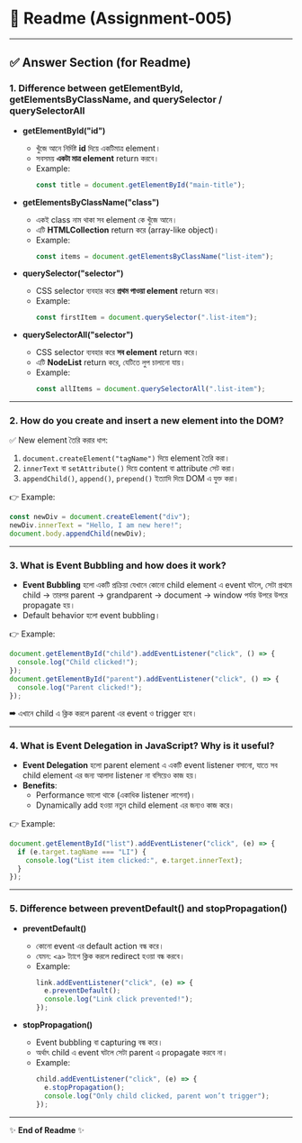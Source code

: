 # 📘 Readme (Assignment-005)

---

## ✅ Answer Section (for Readme)

### 1. Difference between **getElementById, getElementsByClassName, and querySelector / querySelectorAll**

- **getElementById("id")**

  - খুঁজে আনে নির্দিষ্ট **id** দিয়ে একটিমাত্র element।
  - সবসময় **একটা মাত্র element** return করবে।
  - Example:
    ```js
    const title = document.getElementById("main-title");
    ```

- **getElementsByClassName("class")**

  - একই class নাম থাকা সব element কে খুঁজে আনে।
  - এটি **HTMLCollection** return করে (array-like object)।
  - Example:
    ```js
    const items = document.getElementsByClassName("list-item");
    ```

- **querySelector("selector")**

  - CSS selector ব্যবহার করে **প্রথম পাওয়া element** return করে।
  - Example:
    ```js
    const firstItem = document.querySelector(".list-item");
    ```

- **querySelectorAll("selector")**
  - CSS selector ব্যবহার করে **সব element** return করে।
  - এটি **NodeList** return করে, যেটিতে লুপ চালানো যায়।
  - Example:
    ```js
    const allItems = document.querySelectorAll(".list-item");
    ```

---

### 2. How do you create and insert a new element into the DOM?

✅ New element তৈরি করার ধাপ:

1. `document.createElement("tagName")` দিয়ে element তৈরি করা।
2. `innerText` বা `setAttribute()` দিয়ে content বা attribute সেট করা।
3. `appendChild()`, `append()`, `prepend()` ইত্যাদি দিয়ে DOM এ যুক্ত করা।

👉 Example:

```js
const newDiv = document.createElement("div");
newDiv.innerText = "Hello, I am new here!";
document.body.appendChild(newDiv);
```

---

### 3. What is Event Bubbling and how does it work?

- **Event Bubbling** হলো একটি প্রক্রিয়া যেখানে কোনো child element এ event ঘটলে, সেটা প্রথমে child → তারপর parent → grandparent → document → window পর্যন্ত উপরে উপরে propagate হয়।
- Default behavior হলো event bubbling।

👉 Example:

```js
document.getElementById("child").addEventListener("click", () => {
  console.log("Child clicked!");
});
document.getElementById("parent").addEventListener("click", () => {
  console.log("Parent clicked!");
});
```

➡ এখানে child এ ক্লিক করলে parent এর event ও trigger হবে।

---

### 4. What is Event Delegation in JavaScript? Why is it useful?

- **Event Delegation** হলো parent element এ একটি event listener বসানো, যাতে সব child element এর জন্য আলাদা listener না বসিয়েও কাজ হয়।
- **Benefits**:
  - Performance ভালো থাকে (একাধিক listener লাগেনা)।
  - Dynamically add হওয়া নতুন child element এর জন্যও কাজ করে।

👉 Example:

```js
document.getElementById("list").addEventListener("click", (e) => {
  if (e.target.tagName === "LI") {
    console.log("List item clicked:", e.target.innerText);
  }
});
```

---

### 5. Difference between **preventDefault() and stopPropagation()**

- **preventDefault()**

  - কোনো event এর default action বন্ধ করে।
  - যেমন: `<a>` ট্যাগে ক্লিক করলে redirect হওয়া বন্ধ করবে।
  - Example:
    ```js
    link.addEventListener("click", (e) => {
      e.preventDefault();
      console.log("Link click prevented!");
    });
    ```

- **stopPropagation()**
  - Event bubbling বা capturing বন্ধ করে।
  - অর্থাৎ child এ event ঘটলে সেটা parent এ propagate করবে না।
  - Example:
    ```js
    child.addEventListener("click", (e) => {
      e.stopPropagation();
      console.log("Only child clicked, parent won’t trigger");
    });
    ```

---

✨ **End of Readme** ✨
